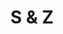 ---
title: S & Z
layout: images
category: haakuvaus
images_path: haakuvaus/jonna-ja-niko
image_count: 9
---
